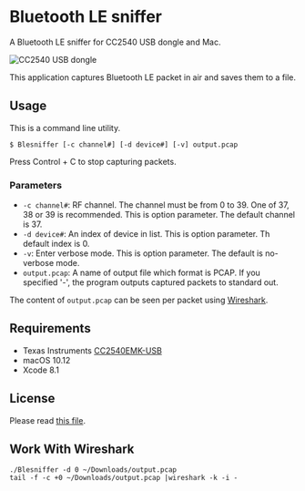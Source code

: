 # Bluetooth LE sniffer

A Bluetooth LE sniffer for CC2540 USB dongle and Mac.

![CC2540 USB dongle](README.jpg)

This application captures Bluetooth LE packet in air and saves them to a file.

## Usage

This is a command line utility.

```
$ Blesniffer [-c channel#] [-d device#] [-v] output.pcap
```

Press Control + C to stop capturing packets.

### Parameters

  * `-c channel#`: RF channel. The channel must be from 0 to 39. One of 37, 38 or 39 is recommended. This is option parameter. The default channel is 37.
  * `-d device#`: An index of device in list. This is option parameter. Th default index is 0.
  * `-v`: Enter verbose mode. This is option parameter. The default is no-verbose mode.
  * `output.pcap`: A name of output file which format is PCAP. If you specified '-', the program outputs captured packets to standard out.

The content of `output.pcap` can be seen per packet using [Wireshark](https://www.wireshark.org/).

## Requirements

* Texas Instruments [CC2540EMK-USB](http://www.ti.com/tool/cc2540emk-usb)
* macOS 10.12
* Xcode 8.1

## License

Please read [this file](LICENSE).

## Work With Wireshark

```
./Blesniffer -d 0 ~/Downloads/output.pcap
tail -f -c +0 ~/Downloads/output.pcap |wireshark -k -i -
```
